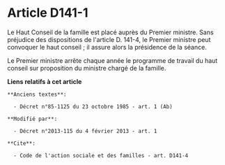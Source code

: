 # Article D141-1

Le Haut Conseil de la famille est placé auprès du Premier ministre. Sans préjudice des dispositions de l'article D. 141-4, le
Premier ministre peut convoquer le haut conseil ; il assure alors la présidence de la séance. 

Le Premier ministre arrête chaque année le programme de travail du haut conseil sur proposition du ministre chargé de la
famille.

**Liens relatifs à cet article**

	**Anciens textes**:

	  - Décret n°85-1125 du 23 octobre 1985 - art. 1 (Ab)

	**Modifié par**:

	  - Décret n°2013-115 du 4 février 2013 - art. 1

	**Cite**:

	  - Code de l'action sociale et des familles - art. D141-4
